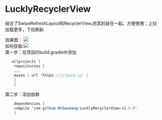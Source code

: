 ﻿# LucklyRecyclerView
结合了SwipeRefreshLayout和RecyclerView,将其封装在一起。方便使用；上拉加载更多，下拉刷新

效果图：
![](https://github.com/MrGaoGang/LucklyRecyclerView/blob/master/images/main.gif) 
<br>
如何获取:[![](https://jitpack.io/v/MrGaoGang/LucklyRecyclerView.svg)](https://jitpack.io/#MrGaoGang/LucklyRecyclerView)<br>
第一步：在项目的build.gradle中添加<br>
```Java
   allprojects {
	repositories {
	...
	maven { url 'https://jitpack.io' }
	}
    }
```
第二步：添加依赖<br>
```Java
    dependencies {
	compile 'com.github.MrGaoGang:LucklyRecyclerView:v1.0.0'
	}
```

